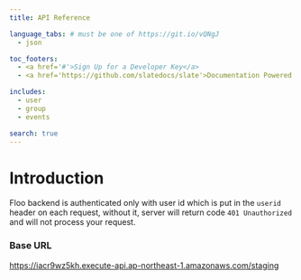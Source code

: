 ```yaml
---
title: API Reference

language_tabs: # must be one of https://git.io/vQNgJ
  - json

toc_footers:
  - <a href='#'>Sign Up for a Developer Key</a>
  - <a href='https://github.com/slatedocs/slate'>Documentation Powered by Slate</a>

includes:
  - user
  - group
  - events

search: true
---
```


# Introduction

Floo backend is authenticated only with user id which is put in the `userid` header on each request, without it, server will return code `401 Unauthorized` and will not process your request.

### Base URL

https://iacr9wz5kh.execute-api.ap-northeast-1.amazonaws.com/staging
